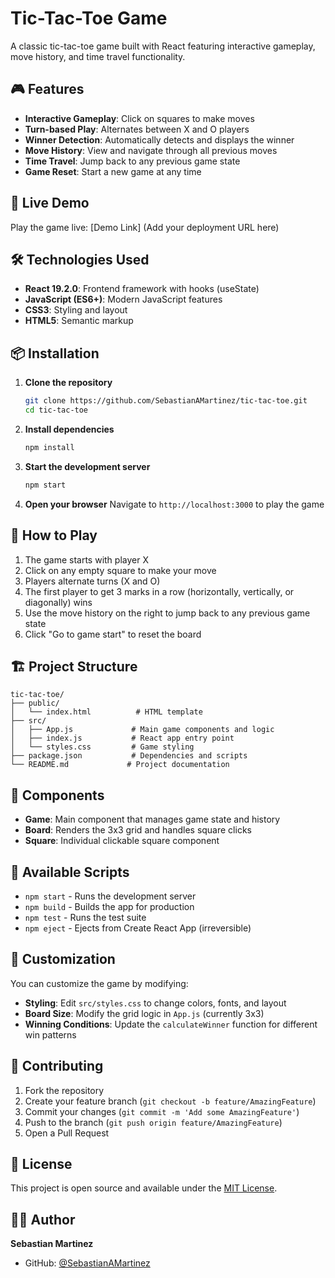 # Tic-Tac-Toe Game

A classic tic-tac-toe game built with React featuring interactive gameplay, move history, and time travel functionality.

## 🎮 Features

- **Interactive Gameplay**: Click on squares to make moves
- **Turn-based Play**: Alternates between X and O players
- **Winner Detection**: Automatically detects and displays the winner
- **Move History**: View and navigate through all previous moves
- **Time Travel**: Jump back to any previous game state
- **Game Reset**: Start a new game at any time

## 🚀 Live Demo

Play the game live: [Demo Link] (Add your deployment URL here)

## 🛠️ Technologies Used

- **React 19.2.0**: Frontend framework with hooks (useState)
- **JavaScript (ES6+)**: Modern JavaScript features
- **CSS3**: Styling and layout
- **HTML5**: Semantic markup

## 📦 Installation

1. **Clone the repository**

   ```bash
   git clone https://github.com/SebastianAMartinez/tic-tac-toe.git
   cd tic-tac-toe
   ```

2. **Install dependencies**

   ```bash
   npm install
   ```

3. **Start the development server**

   ```bash
   npm start
   ```

4. **Open your browser**
   Navigate to `http://localhost:3000` to play the game

## 🎯 How to Play

1. The game starts with player X
2. Click on any empty square to make your move
3. Players alternate turns (X and O)
4. The first player to get 3 marks in a row (horizontally, vertically, or diagonally) wins
5. Use the move history on the right to jump back to any previous game state
6. Click "Go to game start" to reset the board

## 🏗️ Project Structure

```
tic-tac-toe/
├── public/
│   └── index.html          # HTML template
├── src/
│   ├── App.js             # Main game components and logic
│   ├── index.js           # React app entry point
│   └── styles.css         # Game styling
├── package.json           # Dependencies and scripts
└── README.md             # Project documentation
```

## 🧩 Components

- **Game**: Main component that manages game state and history
- **Board**: Renders the 3x3 grid and handles square clicks
- **Square**: Individual clickable square component

## 🔧 Available Scripts

- `npm start` - Runs the development server
- `npm build` - Builds the app for production
- `npm test` - Runs the test suite
- `npm eject` - Ejects from Create React App (irreversible)

## 🎨 Customization

You can customize the game by modifying:

- **Styling**: Edit `src/styles.css` to change colors, fonts, and layout
- **Board Size**: Modify the grid logic in `App.js` (currently 3x3)
- **Winning Conditions**: Update the `calculateWinner` function for different win patterns

## 🤝 Contributing

1. Fork the repository
2. Create your feature branch (`git checkout -b feature/AmazingFeature`)
3. Commit your changes (`git commit -m 'Add some AmazingFeature'`)
4. Push to the branch (`git push origin feature/AmazingFeature`)
5. Open a Pull Request

## 📄 License

This project is open source and available under the [MIT License](LICENSE).

## 👨‍💻 Author

**Sebastian Martinez**

- GitHub: [@SebastianAMartinez](https://github.com/SebastianAMartinez)
